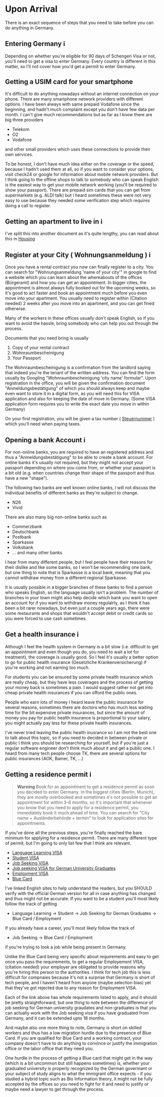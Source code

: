 # Upon Arrival

There is an exact sequence of steps that you need to take before you can do anything in Germany.

## Entering Germany ℹ️

Depending on whether you're eligible for 90 days of Schengen Visa or not, you'll need to get a visa to enter Germany. Every country is different in this matter, so I'll not cover how you'd get a permit to enter Germany.

## Getting a USIM card for your smartphone

It's difficult to do anything nowadays without an internet connection on your phone. There are many smartphone network providers with different options. I have been always with same prepaid Vodafone since the beginning, and hadn't much complaint except you don't have few data per month. I can't give much recommendations but as far as I know there are big three providers

- Telekom
- O2
- Vodafone

and other small providers which uses these connections to provide their own services.

To be honest, I don't have much idea either on the coverage or the speed, because I hadn't used them at all, so if you want to consider your options, visit check24 or google for information about mobile network providers. But I think going to the offline shops to talk to somebody who can speak English is the easiest way to get your mobile network working (you'll be required to show your passport). There are prepaid sim cards that you can get from supermarkets (e.g. ALDI talk) but I heard sometimes these were not very easy to use because they needed some verification step which requires doing a call to register.

## Getting an apartment to live in ℹ️

I've split this into another document as it's quite lengthy, you can read about this in [Housing](https://github.com/h-joo/life-in-germany/blob/main/Housing.md)

## Register at your City ( Wohnungsanmeldung ) ℹ️

Once you have a rental contract you now can finally register to a city. You can search for "Wohnungsanmeldung 'name of your city'" in google to find a website which you can learn about the whereabouts of the offices (Bürgeramt) and how you can get an appointment. In bigger cities, the appointment is almost always fully booked out for the upcoming weeks, so it's good to act faster and book an appointment much before you even move into your apartment. You usually need to register within (Citation needed) 2 weeks after you move into an apartment, and you can get fined otherwise.

Many of the workers in these offices usually don't speak English, so if you want to avoid the hassle, bring somebody who can help you out through the process.

Documents that you need bring is usually

1. Copy of your rental contract
1. Wohnraumbescheinigung
1. Your Passport

The Wohnraumbescheinigung is a confirmation from the landlord saying that indeed you're the tenant of the written address. You can find the form usually by Googling "Wohnraumbescheinigung 'city name' formular". Upon registration in the office, you will be given the confirmation document "Anmeldungsbestätigung" of which you should always keep and maybe even want to store it in a digital form, as you will need this for VISA application and also for keeping the date of move in Germany. (Some VISA application form requires you to write the exact date you move in within Germany)

On your first registration, you will be given a tax number ( [Steuernummer](https://de.wikipedia.org/wiki/Steuernummer) ) which you'll need when paying taxes. 

## Opening a bank Account ℹ️

For non-online banks, you are required to have an registered address and thus a "Anmeldungsbestätigung" to be able to create a bank account. For online banks it's usually not required, but they might not accept your passport depending on where you come from, or whether your passport is a bit old (e.g. when countries change their shape of the passport and thus have a new "shape").

The following two banks are well known online banks, I will not discuss the individual benefits of different banks as they're subject to change.

- N26
- Vivid

There are also many big non-online banks such as 

- Commerzbank
- Deutschbank
- Postbank
- Sparkasse
- Volksbank
- ... and many other banks

I hear from many different people, but I feel people have their reasons for their dislike and like some banks, so I won't be recommending one bank, but one thing to note that is Sparkasse is a local bank, meaning that you cannot withdraw money from a different regional Sparkasse. 

It is usually possible in a bigger branches of these banks to find a person who speaks English, so the language usually isn't a problem. The number of branches in your town might also help decide which bank you want to open an account for if you want to withdraw money regulalrly, as I think it has been a bit rarer nowadays, but even just a couple years ago, there were some restaurants and shops that wouldn't accept debit or credit cards so you were forced to use cash sometimes.

## Get a health insurance ℹ️

Although I feel the health system in Germany is a bit slow (i.e. difficult to get an appointment and even though you do, you need to wait a lot for treatment), the coverage is usually good. So I feel it's usually a better option to go for public health insurance (Gesetzliche Krankenversicherung) if you're working and not earning too much. 

For students you can be ensured by some private health insurance which are really cheap, but they have less coverages and the process of getting your money back is sometimes a pain. I would suggest rather not get into cheap private health insurances if you can offord the public ones. 
 
People who earn lots of money I heard leave the public insurance for several reasons, sometimes there are doctors who has much less waiting time for the bit expensive private insurances, but since the amount of money you pay for public health insurance is proportional to your salary, you might actually pay less for these private health insurances.

I've never tried leaving the public health inusrance so I am not the best one to talk about this topic, so if you need to decided in between private or public I think you should be researching for yourself, but if you're just a regular software engineer don't think much about it and get a public one. I heard from many tech people choose TK, there are several options for public insurances (AOK, Bamer, TK, ...)

## Getting a residence permit ℹ️

> **Warning** Book for an appointment to get a residence permit as soon you decided to enter Germany. In the biggest cities (Berlin, Munich), they are mostly overbooked and sometimes it's not possible to get an appointment for within 3-6 months, so it's important that whenever you know that you need to apply for a residence permit, you immediately book it much ahead of time. You can search for "City name + Ausländerbehörde + termin" to look for application sites for appointments.

If you've done all the previous steps, you're finally reached the bare minimum for applying for a residence permit. There are many different type of permit, but I'm going to only list few that I think are relevant.

- [Language Learning VISA](https://www.germany-visa.org/student-visa/language-course/)
- [Student VISA](https://www.germany-visa.org/student-visa/)
- [Job Seeking VISA](https://www.germany-visa.org/job-seeker-visa/)
- [Job seeking VISA for German University Graduates](https://stadt.muenchen.de/service/info/hauptabteilung-ii-buergerangelegenheiten-auslaenderangelegenheiten/10260824/)
- [Employment VISA](https://www.germany-visa.org/work-employment-visa/)
- [Blue Card](https://www.make-it-in-germany.com/de/visum-aufenthalt/arten/blaue-karte-eu)

I've linked English sites to help understand the readers, but you SHOULD verify with the official German version for all in case anything has changed and thus might not be accurate. If you want to be a student you'll most likely follow the track of getting 

- Language Learning -> Student -> Job Seeking for German Graduates -> Blue Card / Employment 

If you already have a career, you'll most likely follow the track of 

- Job Seeking -> Blue Card / Employment 

if you're trying to look a job while being present in Germany. 

Unlike the Blue Card being very specific about requirements and easy to get once you pass the requirements, to get a regular Employement VISA, (citation needed) your employer are obligated to provide reasons why you're hiring this person to the authorities. I think for tech job this is less difficult for compnaies because it's not a surprise that Germany is short of tech people, and I haven't heard from anyone (maybe selection bias) yet that they've got rejected due to any reason for Employment VISA.

Each of the link above has whole requirements listed to apply, and it should be pretty straightforward, but one thing to note between the difference of job seeking for German university graudates and non-graduates is that you can actually work with the Job seeking visa if you have graduated from Germany, and it can be extended upto 18 months. 

And maybe also one more thing to note, Germany is short on skilled workers and thus has a low migration hurdle due to the presence of Blue Card. If you are qualified for Blue Card and a working contract, your company doesn't have to do anything to convince or justify the immigration office or the labor office that they need you. 

One hurdle in the process of getting a Blue card that might get in the way (which is a bit uncommon but still happens sometimes) is, whether your graduated university is properly recognized by the German govermant or your subject of study aligns to what the immigrant office expects - if you studied a hybrid topic such as Bio Information theory, it might not be fully accepted by the offices so you need to fight for it and need to justify or maybe need a lawyer to get through the process.
